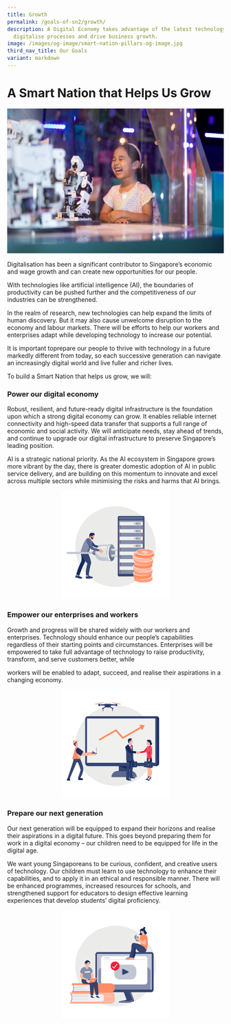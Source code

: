 ```yaml
---
title: Growth
permalink: /goals-of-sn2/growth/
description: A Digital Economy takes advantage of the latest technology to
  digitalise processes and drive business growth.
image: /images/og-image/smart-nation-pillars-og-image.jpg
third_nav_title: Our Goals
variant: markdown
---
```

# A Smart Nation that Helps Us Grow

![Growth](/images/community/playscape/playscape_23.jpeg)

Digitalisation has been a significant contributor to Singapore’s economic and wage growth and can create new opportunities for our people.

With technologies like artificial intelligence (AI), the boundaries of productivity can be pushed further and the competitiveness of our industries can be strengthened.

In the realm of research, new technologies can help expand the limits of human discovery.&nbsp;But it may also cause unwelcome disruption to the economy and labour markets. There will be efforts to help our workers and enterprises adapt while developing technology to increase our potential.

It is important toprepare our people to thrive with technology in a future markedly different from today, so each successive generation can navigate an increasingly digital world and live fuller and richer lives.

To build a Smart Nation that helps us grow, we will:

### Power our digital economy

Robust, resilient, and future-ready digital infrastructure is the foundation upon which a strong digital economy can grow. It enables reliable internet connectivity and high-speed data transfer that supports a full range of economic and social activity. We will anticipate needs, stay ahead of trends, and continue to upgrade our digital infrastructure to preserve Singapore’s leading position.

AI is a strategic national priority. As the AI ecosystem in Singapore grows more vibrant by the day, there is greater domestic adoption of AI in public service delivery, and are building on this momentum to innovate and excel across multiple sectors while minimising the risks and harms that AI brings.

<center><div style="width:50%"><img src="/images/Goals/goals_growth_01.png" alt="Power our digital economy"></div></center>

### Empower our enterprises and workers

Growth and progress will be shared widely with our workers and enterprises. Technology should enhance our people’s capabilities regardless of their starting points and circumstances. Enterprises will be empowered to take full advantage of technology to raise productivity, transform, and serve customers better, while

workers will be enabled to adapt, succeed, and realise their aspirations in a changing economy.

<center><div style="width:50%"><img src="/images/Goals/goals_growth_02.png" alt="Empower our enterprises and workers"></div></center>

### Prepare our next generation

Our next generation will be equipped to expand their horizons and realise their aspirations in a digital future. This goes beyond preparing them for work in a digital economy – our children need to be equipped for life in the digital age.

We want young Singaporeans to be curious, confident, and creative users of technology. Our children must learn to use technology to enhance their capabilities, and to apply it in an ethical and responsible manner. There will be enhanced programmes, increased resources for schools, and strengthened support for educators&nbsp;to design effective learning experiences that develop students’ digital&nbsp;proficiency.

<center><div style="width:50%"><img src="/images/Goals/goals_growth_03.png" alt="Prepare our next generation"></div></center>
